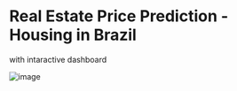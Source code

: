 # Real Estate Price Prediction - Housing in Brazil

with intaractive dashboard


![image](https://user-images.githubusercontent.com/121811307/230947455-d6dfb457-bff8-4654-84ba-031240f5a595.png)
